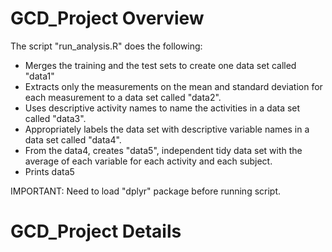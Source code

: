 # GCD_Project Overview

The script "run_analysis.R" does the following:
* Merges the training and the test sets to create one data set called "data1"
* Extracts only the measurements on the mean and standard deviation for each measurement to a data set called "data2". 
* Uses descriptive activity names to name the activities in a data set called "data3".
* Appropriately labels the data set with descriptive variable names in a data set called "data4". 
* From the data4, creates "data5", independent tidy data set with the average of each variable for each activity and each subject.
* Prints data5

IMPORTANT: Need to load "dplyr" package before running script.

# GCD_Project Details
